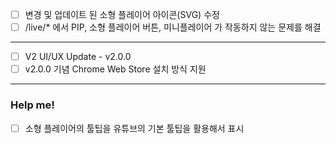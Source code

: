 - [ ] 변경 및 업데이트 된 소형 플레이어 아이콘(SVG) 수정
- [ ] /live/* 에서 PIP, 소형 플레이어 버튼, 미니플레이어 가 작동하지 않는 문제를 해결

---

- [ ] V2 UI/UX Update - v2.0.0
- [ ] v2.0.0 기념 Chrome Web Store 설치 방식 지원

---

### Help me!
- [ ] 소형 플레이어의 툴팁을 유튜브의 기본 툴팁을 활용해서 표시